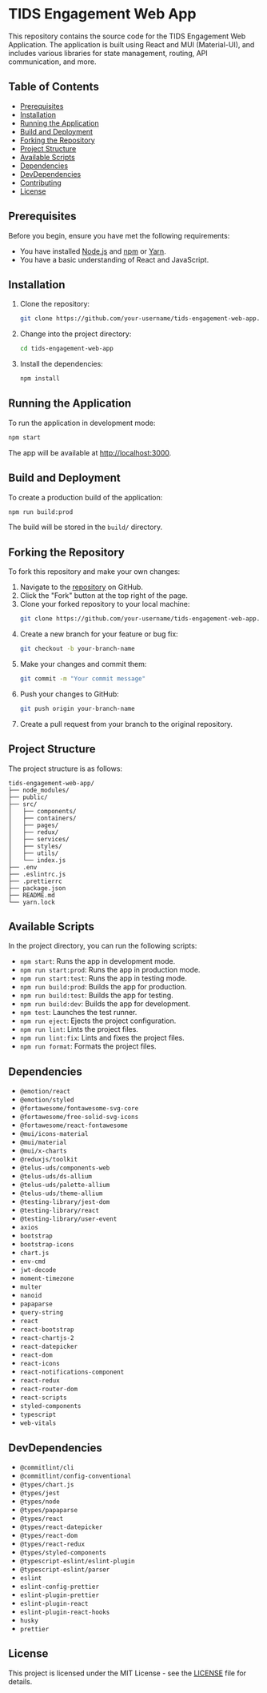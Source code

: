 # TIDS Engagement Web App

This repository contains the source code for the TIDS Engagement Web Application. The application is built using React and MUI (Material-UI), and includes various libraries for state management, routing, API communication, and more.

## Table of Contents

- [Prerequisites](#prerequisites)
- [Installation](#installation)
- [Running the Application](#running-the-application)
- [Build and Deployment](#build-and-deployment)
- [Forking the Repository](#forking-the-repository)
- [Project Structure](#project-structure)
- [Available Scripts](#available-scripts)
- [Dependencies](#dependencies)
- [DevDependencies](#devdependencies)
- [Contributing](#contributing)
- [License](#license)

## Prerequisites

Before you begin, ensure you have met the following requirements:

- You have installed [Node.js](https://nodejs.org/) and [npm](https://www.npmjs.com/) or [Yarn](https://yarnpkg.com/).
- You have a basic understanding of React and JavaScript.

## Installation

1. Clone the repository:

   ```sh
   git clone https://github.com/your-username/tids-engagement-web-app.git
   ```

2. Change into the project directory:

   ```sh
   cd tids-engagement-web-app
   ```

3. Install the dependencies:
   ```sh
   npm install
   ```

## Running the Application

To run the application in development mode:

```sh
npm start
```

The app will be available at [http://localhost:3000](http://localhost:3000).

## Build and Deployment

To create a production build of the application:

```sh
npm run build:prod
```

The build will be stored in the `build/` directory.

## Forking the Repository

To fork this repository and make your own changes:

1. Navigate to the [repository](https://github.com/your-username/tids-engagement-web-app) on GitHub.
2. Click the "Fork" button at the top right of the page.
3. Clone your forked repository to your local machine:
   ```sh
   git clone https://github.com/your-username/tids-engagement-web-app.git
   ```
4. Create a new branch for your feature or bug fix:
   ```sh
   git checkout -b your-branch-name
   ```
5. Make your changes and commit them:
   ```sh
   git commit -m "Your commit message"
   ```
6. Push your changes to GitHub:
   ```sh
   git push origin your-branch-name
   ```
7. Create a pull request from your branch to the original repository.

## Project Structure

The project structure is as follows:

```
tids-engagement-web-app/
├── node_modules/
├── public/
├── src/
│   ├── components/
│   ├── containers/
│   ├── pages/
│   ├── redux/
│   ├── services/
│   ├── styles/
│   ├── utils/
│   └── index.js
├── .env
├── .eslintrc.js
├── .prettierrc
├── package.json
├── README.md
└── yarn.lock
```

## Available Scripts

In the project directory, you can run the following scripts:

- `npm start`: Runs the app in development mode.
- `npm run start:prod`: Runs the app in production mode.
- `npm run start:test`: Runs the app in testing mode.
- `npm run build:prod`: Builds the app for production.
- `npm run build:test`: Builds the app for testing.
- `npm run build:dev`: Builds the app for development.
- `npm test`: Launches the test runner.
- `npm run eject`: Ejects the project configuration.
- `npm run lint`: Lints the project files.
- `npm run lint:fix`: Lints and fixes the project files.
- `npm run format`: Formats the project files.

## Dependencies

- `@emotion/react`
- `@emotion/styled`
- `@fortawesome/fontawesome-svg-core`
- `@fortawesome/free-solid-svg-icons`
- `@fortawesome/react-fontawesome`
- `@mui/icons-material`
- `@mui/material`
- `@mui/x-charts`
- `@reduxjs/toolkit`
- `@telus-uds/components-web`
- `@telus-uds/ds-allium`
- `@telus-uds/palette-allium`
- `@telus-uds/theme-allium`
- `@testing-library/jest-dom`
- `@testing-library/react`
- `@testing-library/user-event`
- `axios`
- `bootstrap`
- `bootstrap-icons`
- `chart.js`
- `env-cmd`
- `jwt-decode`
- `moment-timezone`
- `multer`
- `nanoid`
- `papaparse`
- `query-string`
- `react`
- `react-bootstrap`
- `react-chartjs-2`
- `react-datepicker`
- `react-dom`
- `react-icons`
- `react-notifications-component`
- `react-redux`
- `react-router-dom`
- `react-scripts`
- `styled-components`
- `typescript`
- `web-vitals`

## DevDependencies

- `@commitlint/cli`
- `@commitlint/config-conventional`
- `@types/chart.js`
- `@types/jest`
- `@types/node`
- `@types/papaparse`
- `@types/react`
- `@types/react-datepicker`
- `@types/react-dom`
- `@types/react-redux`
- `@types/styled-components`
- `@typescript-eslint/eslint-plugin`
- `@typescript-eslint/parser`
- `eslint`
- `eslint-config-prettier`
- `eslint-plugin-prettier`
- `eslint-plugin-react`
- `eslint-plugin-react-hooks`
- `husky`
- `prettier`

## License

This project is licensed under the MIT License - see the [LICENSE](LICENSE) file for details.
